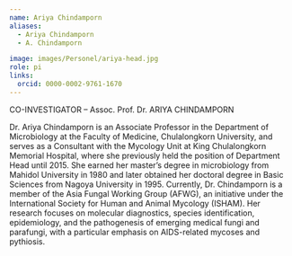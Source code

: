 ```yaml
---
name: Ariya Chindamporn
aliases:
  - Ariya Chindamporn
  - A. Chindamporn

image: images/Personel/ariya-head.jpg
role: pi
links:
  orcid: 0000-0002-9761-1670
---
```

CO-INVESTIGATOR – Assoc. Prof. Dr. ARIYA CHINDAMPORN 

Dr. Ariya Chindamporn is an Associate Professor in the Department of Microbiology at the Faculty of Medicine, Chulalongkorn University, and serves as a Consultant with the Mycology Unit at King Chulalongkorn Memorial Hospital, where she previously held the position of Department Head until 2015. She earned her master’s degree in microbiology from Mahidol University in 1980 and later obtained her doctoral degree in Basic Sciences from Nagoya University in 1995. Currently, Dr. Chindamporn is a member of the Asia Fungal Working Group (AFWG), an initiative under the International Society for Human and Animal Mycology (ISHAM). Her research focuses on molecular diagnostics, species identification, epidemiology, and the pathogenesis of emerging medical fungi and parafungi, with a particular emphasis on AIDS-related mycoses and pythiosis.

